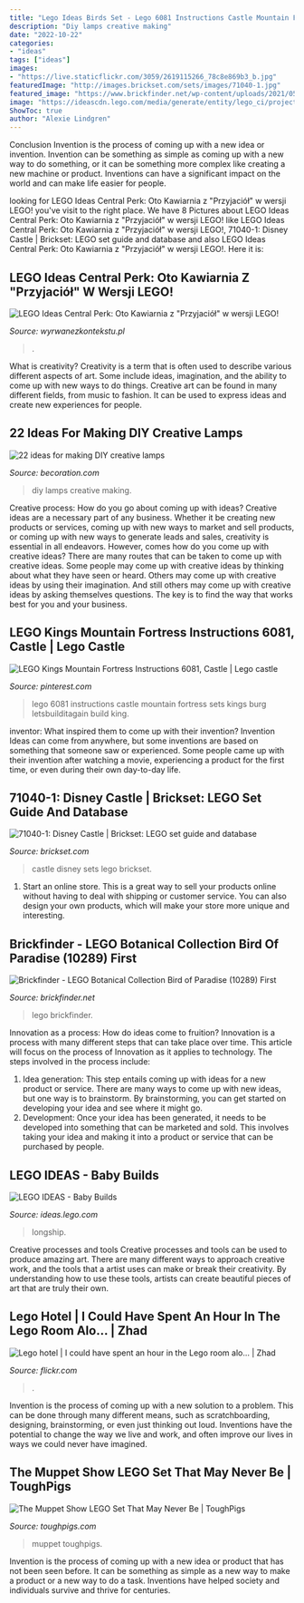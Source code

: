 ```yaml
---
title: "Lego Ideas Birds Set - Lego 6081 Instructions Castle Mountain Fortress Sets Kings Burg Letsbuilditagain Build King"
description: "Diy lamps creative making"
date: "2022-10-22"
categories:
- "ideas"
tags: ["ideas"]
images:
- "https://live.staticflickr.com/3059/2619115266_78c8e869b3_b.jpg"
featuredImage: "http://images.brickset.com/sets/images/71040-1.jpg"
featured_image: "https://www.brickfinder.net/wp-content/uploads/2021/05/LEGO-Botanical-Collection-Bird-of-Paradise-10289-01-597x1024.jpeg"
image: "https://ideascdn.lego.com/media/generate/entity/lego_ci/project/b35a914e-074c-4b2f-93d9-404c79577e59/4/resize:1600:900/native"
ShowToc: true
author: "Alexie Lindgren"
---
```



Conclusion
Invention is the process of coming up with a new idea or invention. Invention can be something as simple as coming up with a new way to do something, or it can be something more complex like creating a new machine or product. Inventions can have a significant impact on the world and can make life easier for people.

	

		
looking for LEGO Ideas Central Perk: Oto Kawiarnia z &quot;Przyjaciół&quot; w wersji LEGO! you've visit to the right place. We have 8 Pictures about LEGO Ideas Central Perk: Oto Kawiarnia z &quot;Przyjaciół&quot; w wersji LEGO! like LEGO Ideas Central Perk: Oto Kawiarnia z &quot;Przyjaciół&quot; w wersji LEGO!, 71040-1: Disney Castle | Brickset: LEGO set guide and database and also LEGO Ideas Central Perk: Oto Kawiarnia z &quot;Przyjaciół&quot; w wersji LEGO!. Here it is:
		
    
## LEGO Ideas Central Perk: Oto Kawiarnia Z &quot;Przyjaciół&quot; W Wersji LEGO!

<img loading=lazy src="https://www.wyrwanezkontekstu.pl/wp-content/uploads/2019/08/lego-ideas-central-perk-cena.jpg" onerror="this.onerror=null;this.src='https://tse1.mm.bing.net/th?id=OIP.NKSEAvxZJaMyukPGO_79RAHaFJ&amp;pid=15.1';" alt="LEGO Ideas Central Perk: Oto Kawiarnia z &quot;Przyjaciół&quot; w wersji LEGO!">

_Source: wyrwanezkontekstu.pl_

>. 

	

What is creativity?
Creativity is a term that is often used to describe various different aspects of art. Some include ideas, imagination, and the ability to come up with new ways to do things. Creative art can be found in many different fields, from music to fashion. It can be used to express ideas and create new experiences for people.

    
## 22 Ideas For Making DIY Creative Lamps

<img loading=lazy src="http://becoration.com/wp-content/uploads/2015/04/DIY-creative-lamps-11.jpg" onerror="this.onerror=null;this.src='https://tse4.mm.bing.net/th?id=OIP.EQJABi36QBAldhnBbaDKAwHaLI&amp;pid=15.1';" alt="22 ideas for making DIY creative lamps">

_Source: becoration.com_

>diy lamps creative making. 

	

Creative process: How do you go about coming up with ideas?
Creative ideas are a necessary part of any business. Whether it be creating new products or services, coming up with new ways to market and sell products, or coming up with new ways to generate leads and sales, creativity is essential in all endeavors. However, comes how do you come up with creative ideas? There are many routes that can be taken to come up with creative ideas. Some people may come up with creative ideas by thinking about what they have seen or heard. Others may come up with creative ideas by using their imagination. And still others may come up with creative ideas by asking themselves questions. The key is to find the way that works best for you and your business.

    
## LEGO Kings Mountain Fortress Instructions 6081, Castle | Lego Castle

<img loading=lazy src="https://i.pinimg.com/736x/52/ee/53/52ee536afece7072476d1759ee03ad8d--lego-instructions-lego-ideas.jpg" onerror="this.onerror=null;this.src='https://tse3.mm.bing.net/th?id=OIP.PtwKRZr6s0rZKCkc4B0LkgHaKb&amp;pid=15.1';" alt="LEGO Kings Mountain Fortress Instructions 6081, Castle | Lego castle">

_Source: pinterest.com_

>lego 6081 instructions castle mountain fortress sets kings burg letsbuilditagain build king. 

	

inventor: What inspired them to come up with their invention?
Invention Ideas can come from anywhere, but some inventions are based on something that someone saw or experienced. Some people came up with their invention after watching a movie, experiencing a product for the first time, or even during their own day-to-day life.

    
## 71040-1: Disney Castle | Brickset: LEGO Set Guide And Database

<img loading=lazy src="http://images.brickset.com/sets/images/71040-1.jpg" onerror="this.onerror=null;this.src='https://tse4.mm.bing.net/th?id=OIP.Zrdbq9ELCKjfhU_0SWf9wAAAAA&amp;pid=15.1';" alt="71040-1: Disney Castle | Brickset: LEGO set guide and database">

_Source: brickset.com_

>castle disney sets lego brickset. 

	

1. Start an online store. This is a great way to sell your products online without having to deal with shipping or customer service. You can also design your own products, which will make your store more unique and interesting.

    
## Brickfinder - LEGO Botanical Collection Bird Of Paradise (10289) First

<img loading=lazy src="https://www.brickfinder.net/wp-content/uploads/2021/05/LEGO-Botanical-Collection-Bird-of-Paradise-10289-01-597x1024.jpeg" onerror="this.onerror=null;this.src='https://tse2.mm.bing.net/th?id=OIP.HmhgasEM4asc4l9qfTielQHaMt&amp;pid=15.1';" alt="Brickfinder - LEGO Botanical Collection Bird of Paradise (10289) First">

_Source: brickfinder.net_

>lego brickfinder. 

	

Innovation as a process: How do ideas come to fruition?
Innovation is a process with many different steps that can take place over time. This article will focus on the process of Innovation as it applies to technology. The steps involved in the process include: 
1. Idea generation: This step entails coming up with ideas for a new product or service. There are many ways to come up with new ideas, but one way is to brainstorm. By brainstorming, you can get started on developing your idea and see where it might go. 
2. Development: Once your idea has been generated, it needs to be developed into something that can be marketed and sold. This involves taking your idea and making it into a product or service that can be purchased by people. 

    
## LEGO IDEAS - Baby Builds

<img loading=lazy src="https://ideascdn.lego.com/media/generate/entity/lego_ci/project/b35a914e-074c-4b2f-93d9-404c79577e59/4/resize:1600:900/native" onerror="this.onerror=null;this.src='https://tse1.mm.bing.net/th?id=OIP.kz6BHdO16pT9KAF2trrDsAHaFj&amp;pid=15.1';" alt="LEGO IDEAS - Baby Builds">

_Source: ideas.lego.com_

>longship. 

	

Creative processes and tools
Creative processes and tools can be used to produce amazing art. There are many different ways to approach creative work, and the tools that a artist uses can make or break their creativity. By understanding how to use these tools, artists can create beautiful pieces of art that are truly their own.

    
## Lego Hotel | I Could Have Spent An Hour In The Lego Room Alo… | Zhad

<img loading=lazy src="https://live.staticflickr.com/3059/2619115266_78c8e869b3_b.jpg" onerror="this.onerror=null;this.src='https://tse3.mm.bing.net/th?id=OIP.MXkZxyfWjwWZb5hHdK44dAHaFj&amp;pid=15.1';" alt="Lego hotel | I could have spent an hour in the Lego room alo… | Zhad">

_Source: flickr.com_

>. 

	

Invention is the process of coming up with a new solution to a problem. This can be done through many different means, such as scratchboarding, designing, brainstorming, or even just thinking out loud. Inventions have the potential to change the way we live and work, and often improve our lives in ways we could never have imagined.

    
## The Muppet Show LEGO Set That May Never Be | ToughPigs

<img loading=lazy src="https://toughpigs.com/wp-content/uploads/2021/02/The-Muppet-Show-submission11.jpg" onerror="this.onerror=null;this.src='https://tse2.mm.bing.net/th?id=OIP.s7Av-_WzVOYK60to-yd0jQHaEK&amp;pid=15.1';" alt="The Muppet Show LEGO Set That May Never Be | ToughPigs">

_Source: toughpigs.com_

>muppet toughpigs. 

	

Invention is the process of coming up with a new idea or product that has not been seen before. It can be something as simple as a new way to make a product or a new way to do a task. Inventions have helped society and individuals survive and thrive for centuries.


